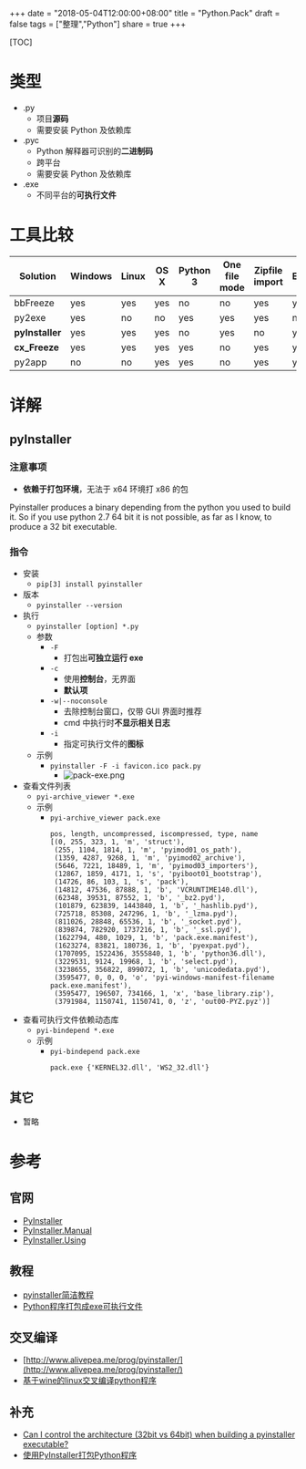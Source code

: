 +++
date = "2018-05-04T12:00:00+08:00"
title = "Python.Pack"
draft = false
tags = ["整理","Python"]
share = true
+++

[TOC]

# 类型
- .py
	- 项目**源码**
	- 需要安装 Python 及依赖库
- .pyc
	- Python 解释器可识别的**二进制码**
	- 跨平台
	- 需要安装 Python 及依赖库
- .exe
	- 不同平台的**可执行文件**


# 工具比较
|     Solution    | Windows | Linux | OS X | Python 3 | One file mode | Zipfile import | Eggs | pkg_resources support |
|-----------------|---------|-------|------|----------|---------------|----------------|------|-----------------------|
| bbFreeze        | yes     | yes   | yes  | no       | no            | yes            | yes  | yes                   |
| py2exe          | yes     | no    | no   | yes      | yes           | yes            | no   | no                    |
| **pyInstaller** | yes     | yes   | yes  | no       | yes           | no             | yes  | no                    |
| **cx_Freeze**   | yes     | yes   | yes  | yes      | no            | yes            | yes  | no                    |
| py2app          | no      | no    | yes  | yes      | no            | yes            | yes  | yes                   |


# 详解
## pyInstaller

### 注意事项
- **依赖于打包环境**，无法于 x64 环境打 x86 的包
>
Pyinstaller produces a binary depending from the python you used to build it. 
So if you use python 2.7 64 bit it is not possible, as far as I know, to produce a 32 bit executable.

### 指令
- 安装
	- `pip[3] install pyinstaller`
- 版本
	- `pyinstaller --version`
- 执行
	- `pyinstaller [option] *.py`
	- 参数
		- `-F`
			- 打包出**可独立运行 exe**
		- `-c`
			- 使用**控制台**，无界面
			- **默认项**
		- `-w|--noconsole`
			- 去除控制台窗口，仅带 GUI 界面时推荐
			- cmd 中执行时**不显示相关日志**
		- `-i`
			- 指定可执行文件的**图标**
	- 示例
		- `pyinstaller -F -i favicon.ico pack.py`
			- ![pack-exe.png](http://otzm88f21.bkt.clouddn.com/3d05119a-51e4-4dd9-b015-dd230f4d11fd.png)
- 查看文件列表
	- `pyi-archive_viewer *.exe`
	- 示例
		- `pyi-archive_viewer pack.exe`
			```
			pos, length, uncompressed, iscompressed, type, name
			[(0, 255, 323, 1, 'm', 'struct'),
			 (255, 1104, 1814, 1, 'm', 'pyimod01_os_path'),
			 (1359, 4287, 9268, 1, 'm', 'pyimod02_archive'),
			 (5646, 7221, 18489, 1, 'm', 'pyimod03_importers'),
			 (12867, 1859, 4171, 1, 's', 'pyiboot01_bootstrap'),
			 (14726, 86, 103, 1, 's', 'pack'),
			 (14812, 47536, 87888, 1, 'b', 'VCRUNTIME140.dll'),
			 (62348, 39531, 87552, 1, 'b', '_bz2.pyd'),
			 (101879, 623839, 1443840, 1, 'b', '_hashlib.pyd'),
			 (725718, 85308, 247296, 1, 'b', '_lzma.pyd'),
			 (811026, 28848, 65536, 1, 'b', '_socket.pyd'),
			 (839874, 782920, 1737216, 1, 'b', '_ssl.pyd'),
			 (1622794, 480, 1029, 1, 'b', 'pack.exe.manifest'),
			 (1623274, 83821, 180736, 1, 'b', 'pyexpat.pyd'),
			 (1707095, 1522436, 3555840, 1, 'b', 'python36.dll'),
			 (3229531, 9124, 19968, 1, 'b', 'select.pyd'),
			 (3238655, 356822, 899072, 1, 'b', 'unicodedata.pyd'),
			 (3595477, 0, 0, 0, 'o', 'pyi-windows-manifest-filename pack.exe.manifest'),
			 (3595477, 196507, 734166, 1, 'x', 'base_library.zip'),
			 (3791984, 1150741, 1150741, 0, 'z', 'out00-PYZ.pyz')]
			 ```
- 查看可执行文件依赖动态库
	- `pyi-bindepend *.exe`
	- 示例
		- `pyi-bindepend pack.exe`
			```
			pack.exe {'KERNEL32.dll', 'WS2_32.dll'}
			```

## 其它
- 暂略


# 参考
## 官网
- [PyInstaller](https://www.pyinstaller.org/)
- [PyInstaller.Manual](https://pyinstaller.readthedocs.io/en/v3.3.1/)
- [PyInstaller.Using](http://pyinstaller.readthedocs.io/en/stable/usage.html)

## 教程
- [pyinstaller简洁教程](http://legendtkl.com/2015/11/06/pyinstaller/)
- [Python程序打包成exe可执行文件](http://blog.csdn.net/zengxiantao1994/article/details/76578421)

## 交叉编译
- [http://www.alivepea.me/prog/pyinstaller/](http://www.alivepea.me/prog/pyinstaller/)
- [基于wine的linux交叉编译python程序](http://haishenming.xyz/%E4%BB%A3%E7%A0%81%E7%9B%B8%E5%85%B3/2018/01/26/wine-python-to-exe/)

## 补充
- [Can I control the architecture (32bit vs 64bit) when building a pyinstaller executable?](https://stackoverflow.com/questions/7155866/can-i-control-the-architecture-32bit-vs-64bit-when-building-a-pyinstaller-exec)
- [使用PyInstaller打包Python程序](http://ju.outofmemory.cn/entry/137370)
